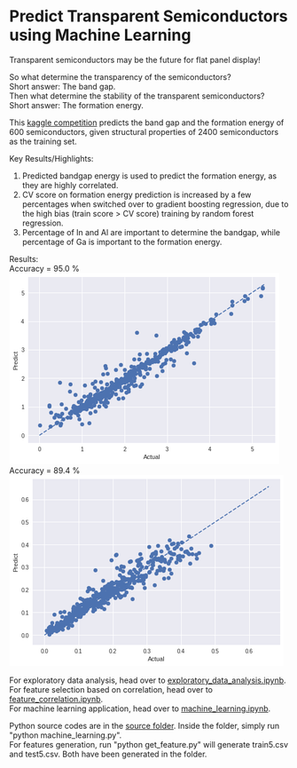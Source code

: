 # Predict Transparent Semiconductors using Machine Learning
Transparent semiconductors may be the future for flat panel display!<br>

So what determine the transparency of the semiconductors? <br>
Short answer: The band gap. <br>
Then what determine the stability of the transparent semiconductors? <br>
Short answer: The formation energy. <br>

This [kaggle competition](https://www.kaggle.com/c/nomad2018-predict-transparent-conductors/) predicts the band gap and the formation energy of 600 semiconductors, given structural properties of 2400 semiconductors as the training set.

Key Results/Highlights:
1. Predicted bandgap energy is used to predict the formation energy, as they are highly correlated. <br>
2. CV score on formation energy prediction is increased by a few percentages when switched over to gradient boosting regression, due to the high bias (train score > CV score) training by random forest regression.
3. Percentage of In and Al are important to determine the bandgap, while percentage of Ga is important to the formation energy.

Results: <br>
Accuracy = 95.0 % <br>
<img src=bandgap.png> <br>
Accuracy = 89.4 % <br>
<img src=formation.png> <br>

For exploratory data analysis, head over to [exploratory_data_analysis.ipynb](exploratory_data_analysis.ipynb). <br>
For feature selection based on correlation, head over to [feature_correlation.ipynb](feature_correlation.ipynb). <br>
For machine learning application, head over to [machine_learning.ipynb](machine_learning.ipynb). <br>

Python source codes are in the [source folder](source). Inside the folder, simply run "python machine_learning.py". <br>
For features generation, run "python get_feature.py" will generate train5.csv and test5.csv. Both have been generated in the folder.
